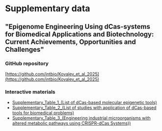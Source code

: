 # Supplementary data
## "Epigenome Engineering Using dCas-systems for Biomedical Applications and Biotechnology: Current Achievements, Opportunities and Challenges"


### GitHub repository
[https://github.com/intbio/Kovalev_et_al_2025](https://github.com/intbio/Kovalev_et_al_2025)

### Interactive materials
- [Supplementary_Table_1_(List of dCas-based molecular epigenetic tools)](ST1)
- [Supplementary_Table_2_(List of studies with application of dCas-based tools for biomedical problems)](ST2)
- [Supplementary_Table_3_(Engineering industrial microorganisms with altered metabolic pathways using CRISPR-dCas Systems))](ST3)
